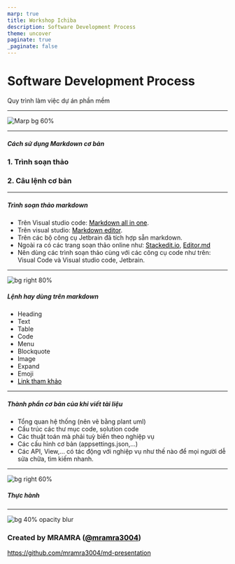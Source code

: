 ```yaml
---
marp: true
title: Workshop Ichiba
description: Software Development Process
theme: uncover
paginate: true
_paginate: false
---
```


<!-- backgroundImage: "linear-gradient(to bottom, #67b8e3, #0288d1)" -->


# <!--fit--> Software Development Process

Quy trình làm việc dự án phần mềm

<style>a { color: black; }</style>

<!-- This is presenter note. You can write down notes through HTML comment. -->

---

![Marp bg 60%](https://raw.githubusercontent.com/mramra3004/md-presentation/master/assets/steps-in-the-software-development-process-of-a-Scrum-sprint.png)

---
##### <!--fit--> Cách sử dụng Markdown cơ bản
   ### 1. Trình soạn thảo
   ### 2. Câu lệnh cơ bản

---
##### <!--fit--> Trình soạn thảo markdown
- Trên Visual studio code: [Markdown all in one](https://marketplace.visualstudio.com/items?itemName=yzhang.markdown-all-in-one).
- Trên visual studio: [Markdown editor](https://marketplace.visualstudio.com/items?itemName=MadsKristensen.MarkdownEditor).
- Trên các bộ công cụ Jetbrain đã tích hợp sẵn markdown.
- Ngoài ra có các trang soạn thảo online như: [Stackedit.io](https://stackedit.io/), [Editor.md](https://pandao.github.io/editor.md/en.html)
- Nên dùng các trình soạn thảo cùng với các công cụ code như trên: Visual Code và Visual studio code, Jetbrain.
---
![bg right 80%](https://media.cheatography.com/storage/thumb/cheatography_markdown.750.jpg?last=1463133059)
##### <!--fit--> Lệnh hay dùng trên markdown
- Heading
- Text
- Table
- Code
- Menu
- Blockquote
- Image
- Expand
- Emoji
- [Link tham khảo](https://www.pdfprof.com/PDF_Image.php?idt=93664&t=39)
---
##### <!--fit--> Thành phần cơ bản của khi viết tài liệu
- Tổng quan hệ thống (nên vẽ bằng plant uml)
- Cấu trúc các thư mục code, solution code
- Các thuật toán mà phải tuỳ biến theo nghiệp vụ
- Các cấu hình cơ bản (appsettings.json,...)
- Các API, View,... có tác động với nghiệp vụ như thế nào để mọi người dễ sửa chữa, tìm kiếm nhanh.
---
![bg right 60%](https://icongr.am/octicons/mark-github.svg)
##### <!--fit--> Thực hành
---
![bg 40% opacity blur](https://avatars.githubusercontent.com/u/34239991?v=4)

### Created by MRAMRA ([@mramra3004](https://github.com/mramra3004))

https://github.com/mramra3004/md-presentation
